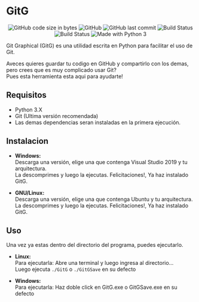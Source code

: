# GitG
<p align="center">
<img alt="GitHub code size in bytes" src="https://img.shields.io/github/languages/code-size/sebastian-byte/gitg.svg">
<img alt="GitHub" src="https://img.shields.io/github/license/sebastian-byte/gitg.svg">
<img alt="GitHub last commit" src="https://img.shields.io/github/last-commit/sebastian-byte/gitg.svg">
<img alt="Build Status" src="https://ci.appveyor.com/api/projects/status/2p9wf48j1lllokh1?svg=true">
<img alt="Build Status" src="https://travis-ci.com/Sebastian-byte/GitG.svg">
<img alt="Made with Python 3" src="https://img.shields.io/badge/Made%20with-Python%203-green.svg">

Git Graphical (GitG) es una utilidad escrita en Python para facilitar el uso de Git.

Aveces quieres guardar tu codigo en GitHub y compartirlo con los demas, pero crees que es muy complicado usar Git?  
Pues esta herramienta esta aqui para ayudarte!
## Requisitos
- Python 3.X
- Git (Ultima versión recomendada)
- Las demas dependencias seran instaladas en la primera ejecución.
## Instalacion
- **Windows:**  
Descarga una versión, elige una que contenga Visual Studio 2019 y tu arquitectura.  
La descomprimes y luego la ejecutas.
Felicitaciones!, Ya haz instalado GitG.

- **GNU/Linux:**  
Descarga una versión, elige una que contenga Ubuntu y tu arquitectura.  
La descomprimes y luego la ejecutas.
Felicitaciones!, Ya haz instalado GitG.

## Uso
Una vez ya estas dentro del directorio del programa, puedes ejecutarlo.

- **Linux:**  
Para ejecutarla: Abre una terminal y luego ingresa al directorio...  
Luego ejecuta `./GitG` o `./GitGSave` en su defecto  

- **Windows:**  
Para ejecutarla: Haz doble click en GitG.exe o GitGSave.exe en su defecto
